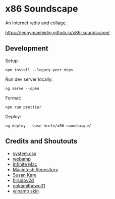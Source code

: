 # x86 Soundscape

An Internet radio and collage.

https://jennymaeleidig.github.io/x86-soundscape/

## Development

Setup:

`npm install --legacy-peer-deps`

Run dev server locally:

`ng serve --open`

Format:

`npm run prettier`

Deploy:

`ng deploy --base-href=/x86-soundscape/`

## Credits and Shoutouts

- [system.css](https://sakofchit.github.io/system.css/)
- [webamp](https://github.com/captbaritone/webamp)
- [Infinite Mac](https://infinitemac.org/1984/System%201.0)
- [Macintosh Repository](https://emulate-in-browser.macintoshrepository.org/?macmodel=4&disk1=System11.dsk&disk2=system-mfs-blank.dsk)
- [Susan Kare](https://kare.com/apple-icons/)
- [hirudov2d](https://youtu.be/BlFnGgZHPzY)
- [ookamithewolf1](https://www.smspower.org/forums/19228-SMSBoxTemplate)
- [winamp skin](https://skins.webamp.org/skin/d4401c823e6ba7e5888519d19dd44d8e/classic_mac_v1.wsz/)
